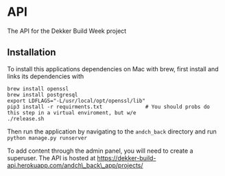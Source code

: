 # API
The API for the Dekker Build Week project

## Installation

To install this applications dependencies on Mac with brew, first install and links its dependencies with
```
brew install openssl
brew install postgresql
export LDFLAGS="-L/usr/local/opt/openssl/lib"
pip3 install -r requirments.txt              # You should probs do this step in a virtual enviroment, but w/e
./release.sh
```
Then run the application by navigating to the  `andch_back` directory and run `python manage.py runserver`

To add content through the admin panel, you will need to create a superuser. The API is hosted at https://dekker-build-api.herokuapp.com/andch\_back\_app/projects/

